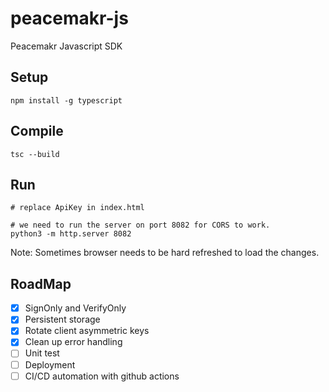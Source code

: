# peacemakr-js
Peacemakr Javascript SDK


## Setup
```
npm install -g typescript
```
## Compile
```
tsc --build
```

## Run
```
# replace ApiKey in index.html

# we need to run the server on port 8082 for CORS to work.
python3 -m http.server 8082
```

Note: Sometimes browser needs to be hard refreshed to load the changes.

## RoadMap
- [x] SignOnly and VerifyOnly
- [x] Persistent storage
- [x] Rotate client asymmetric keys
- [x] Clean up error handling
- [ ] Unit test
- [ ] Deployment
- [ ] CI/CD automation with github actions